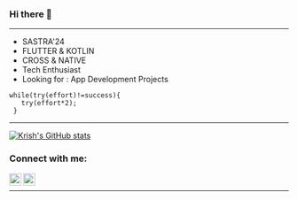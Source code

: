 ### Hi there 👋

---

- SASTRA'24
- FLUTTER & KOTLIN
- CROSS & NATIVE
- Tech Enthusiast
- Looking for : App Development Projects
```
while(try(effort)!=success){
   try(effort*2);
 }
```
---

 [![Krish's GitHub stats](https://github-readme-stats.vercel.app/api?username=krish-dev-7&&show_icons=true_color=ff0202&theme=algolia)](https://github.com/krish-dev-7/github-readme-stats)
 
 ### Connect with me:


[<img align="left" alt="codeSTACKr | LinkedIn" width="22px" src="https://cdn.jsdelivr.net/npm/simple-icons@v3/icons/linkedin.svg" />][linkedin]
[<img align="left" alt="codeSTACKr | Instagram" width="22px" src="https://cdn.jsdelivr.net/npm/simple-icons@v3/icons/instagram.svg" />][instagram]

<br />

---




[instagram]: https://www.instagram.com/_.krisxh._/
[linkedin]: https://www.linkedin.com/in/krishna-sundar-135938210/
